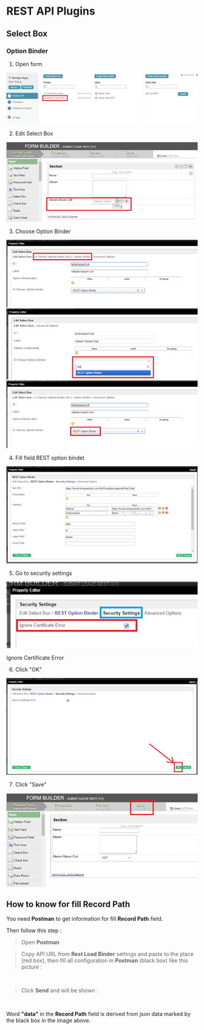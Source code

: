 # REST API Plugins

## Select Box

### Option Binder

1. Open form

<img src="https://raw.githubusercontent.com/kinnara-digital-studio/kecak-workflow/master/docs/assets/optionBinderOpenForm.png" alt="optionBinderOpenForm" />


2. Edit Select Box

<img src="https://raw.githubusercontent.com/kinnara-digital-studio/kecak-workflow/master/docs/assets/optionBinderEditSelectBox.png" alt="optionBinderEditSelectBox" />


3. Choose Option Binder

<img src="https://raw.githubusercontent.com/kinnara-digital-studio/kecak-workflow/master/docs/assets/optionBinderChooseOptionBinder.png" alt="optionBinderChooseOptionBinder" />

<img src="https://raw.githubusercontent.com/kinnara-digital-studio/kecak-workflow/master/docs/assets/optionBinderChooseRest.png" alt="optionBinderChooseRest" />

<img src="https://raw.githubusercontent.com/kinnara-digital-studio/kecak-workflow/master/docs/assets/optionBinderRestResult.png" alt="optionBinderRestResult" />


4. Fill field REST option bindet

<img src="https://raw.githubusercontent.com/kinnara-digital-studio/kecak-workflow/master/docs/assets/optionBinderFillField.png" alt="optionBinderFillField" />


5. Go to security settings

<img src="https://raw.githubusercontent.com/kinnara-digital-studio/kecak-workflow/master/docs/assets/optionBinderSecuritySettings.png" alt="optionBinderSecuritySettingsoptionBinderOk" />


Ignore Certificate Error

6. Click "OK"

<img src="https://raw.githubusercontent.com/kinnara-digital-studio/kecak-workflow/master/docs/assets/optionBinderOk.png" alt="optionBinderOk" />


7. Click "Save"

<img src="https://raw.githubusercontent.com/kinnara-digital-studio/kecak-workflow/master/docs/assets/optionBinderSave.png" alt="" />


## How to know for fill **Record Path**

You need **Postman** to get information for fill **Record Path** field.

Then follow this step :
 > Open **Postman**
 
 > Copy API URL from **Rest Load Binder** settings and paste to the place (red box), then fill all configuration in **Postman** (black box) like this picture :
 
 <img src="https://raw.githubusercontent.com/kinnara-digital-studio/kecak-workflow/master/docs/assets/.png" alt="" />
 
 
 > Click **Send** and will be shown :
 
<img src="https://raw.githubusercontent.com/kinnara-digital-studio/kecak-workflow/master/docs/assets/.png" alt="" />

Word **"data"** in the **Record Path** field is derived from json data marked by the black box in the image above.
